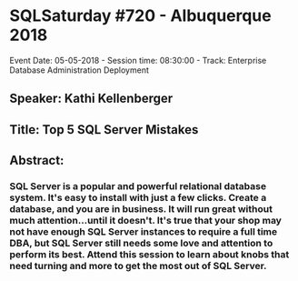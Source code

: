 # SQLSaturday #720 - Albuquerque 2018
Event Date: 05-05-2018 - Session time: 08:30:00 - Track: Enterprise Database Administration  Deployment
## Speaker: Kathi Kellenberger
## Title: Top 5 SQL Server Mistakes
## Abstract:
### SQL Server is a popular and powerful relational database system. It's easy to install with just a few clicks. Create a database, and you are in business. It will run great without much attention...until it doesn't. It's true that your shop may not have enough SQL Server instances to require a full time DBA, but SQL Server still needs some love and attention to perform its best. Attend this session to learn about knobs that need turning and more to get the most out of SQL Server.

